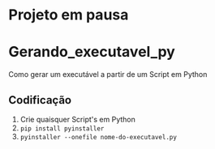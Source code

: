 # Projeto em pausa

# Gerando_executavel_py
Como gerar um executável a partir de um Script em Python

## Codificação
1. Crie quaisquer Script's em Python
2. `pip install pyinstaller`
3. `pyinstaller --onefile nome-do-executavel.py`

